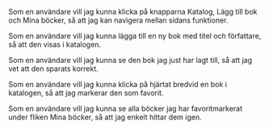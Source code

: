 Som en användare vill jag kunna klicka på knapparna Katalog, Lägg till bok och Mina böcker, så att jag kan navigera mellan sidans funktioner.

Som en användare vill jag kunna lägga till en ny bok med titel och författare, så att den visas i katalogen.

Som en användare vill jag kunna se den bok jag just har lagt till, så att jag vet att den sparats korrekt.

Som en användare vill jag kunna klicka på hjärtat bredvid en bok i katalogen, så att jag markerar den som favorit.

Som en användare vill jag kunna se alla böcker jag har favoritmarkerat under fliken Mina böcker, så att jag enkelt hittar dem igen.